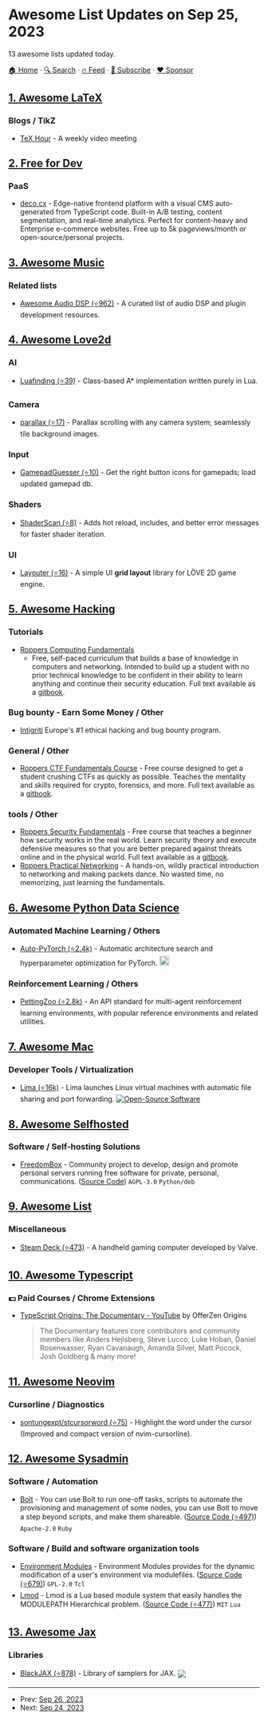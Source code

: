 # Awesome List Updates on Sep 25, 2023

13 awesome lists updated today.

[🏠 Home](/README.md) · [🔍 Search](https://www.trackawesomelist.com/search/) · [🔥 Feed](https://www.trackawesomelist.com/rss.xml) · [📮 Subscribe](https://trackawesomelist.us17.list-manage.com/subscribe?u=d2f0117aa829c83a63ec63c2f&id=36a103854c) · [❤️  Sponsor](https://github.com/sponsors/theowenyoung)



## [1. Awesome LaTeX](/content/egeerardyn/awesome-LaTeX/README.md)

### Blogs / TikZ

*   [TeX Hour](https://texhour.github.io/) - A weekly video meeting

## [2. Free for Dev](/content/ripienaar/free-for-dev/README.md)

### PaaS

*   [deco.cx](https://www.deco.cx/en/dev) - Edge-native frontend platform with a visual CMS auto-generated from TypeScript code. Built-in A/B testing, content segmentation, and real-time analytics. Perfect for content-heavy and Enterprise e-commerce websites. Free up to 5k pageviews/month or open-source/personal projects.

## [3. Awesome Music](/content/ciconia/awesome-music/README.md)

### Related lists

*   [Awesome Audio DSP (⭐962)](https://github.com/BillyDM/awesome-audio-dsp) - A curated list of audio DSP and plugin development resources.

## [4. Awesome Love2d](/content/love2d-community/awesome-love2d/README.md)

### AI

*   [Luafinding (⭐39)](https://github.com/GlorifiedPig/Luafinding) - Class-based A\* implementation written purely in Lua.

### Camera

*   [parallax (⭐17)](https://github.com/idbrii/love-parallax) - Parallax scrolling with any camera system; seamlessly tile background images.

### Input

*   [GamepadGuesser (⭐10)](https://github.com/idbrii/love-gamepadguesser) - Get the right button icons for gamepads; load updated gamepad db.

### Shaders

*   [ShaderScan (⭐8)](https://github.com/idbrii/love-shaderscan) - Adds hot reload, includes, and better error messages for faster shader iteration.

### UI

*   [Layouter (⭐16)](https://github.com/nekromoff/layouter) - A simple UI **grid layout** library for LÖVE 2D game engine.

## [5. Awesome Hacking](/content/carpedm20/awesome-hacking/README.md)

### Tutorials

*   [Roppers Computing Fundamentals](https://www.roppers.org/courses/fundamentals)
    *   Free, self-paced curriculum that builds a base of knowledge in computers and networking. Intended to build up a student with no prior technical knowledge to be confident in their ability to learn anything and continue their security education. Full text available as a [gitbook](https://www.hoppersroppers.org/fundamentals/).

### Bug bounty -  Earn Some Money / Other

*   [Intigriti](https://www.intigriti.com/) Europe's #1 ethical hacking and bug bounty program.

### General / Other

*   [Roppers CTF Fundamentals Course](https://www.roppers.org/courses/ctf) - Free course designed to get a student crushing CTFs as quickly as possible. Teaches the mentality and skills required for crypto, forensics, and more. Full text available as a [gitbook](https://www.hoppersroppers.org/ctf/).

### tools / Other

*   [Roppers Security Fundamentals](https://www.roppers.org/courses/security) - Free course that teaches a beginner how security works in the real world. Learn security theory and execute defensive measures so that you are better prepared against threats online and in the physical world. Full text available as a [gitbook](https://www.hoppersroppers.org/security/).
*   [Roppers Practical Networking](https://www.roppers.org/courses/networking) - A hands-on, wildly practical introduction to networking and making packets dance. No wasted time, no memorizing, just learning the fundamentals.

## [6. Awesome Python Data Science](/content/krzjoa/awesome-python-data-science/README.md)

### Automated Machine Learning / Others

*   [Auto-PyTorch (⭐2.4k)](https://github.com/automl/Auto-PyTorch) - Automatic architecture search and hyperparameter optimization for PyTorch. <img height="20" src="https://github.com/krzjoa/awesome-python-data-science/raw/master/img/pytorch_big2.png" alt="PyTorch based/compatible">

### Reinforcement Learning / Others

*   [PettingZoo (⭐2.8k)](https://github.com/Farama-Foundation/PettingZoo) - An API standard for multi-agent reinforcement learning environments, with popular reference environments and related utilities.

## [7. Awesome Mac](/content/jaywcjlove/awesome-mac/README.md)

### Developer Tools / Virtualization

*   [Lima (⭐16k)](https://github.com/lima-vm/lima) - Lima launches Linux virtual machines with automatic file sharing and port forwarding. [![Open-Source Software](https://jaywcjlove.github.io/sb/ico/min-oss.svg "Open Source Software")](https://github.com/lima-vm/lima)

## [8. Awesome Selfhosted](/content/awesome-selfhosted/awesome-selfhosted/README.md)

### Software / Self-hosting Solutions

*   [FreedomBox](https://freedombox.org/) - Community project to develop, design and promote personal servers running free software for private, personal, communications. ([Source Code](https://salsa.debian.org/freedombox-team/freedombox)) `AGPL-3.0` `Python/deb`

## [9. Awesome List](/content/sindresorhus/awesome/README.md)

### Miscellaneous

*   [Steam Deck (⭐473)](https://github.com/airscripts/awesome-steam-deck#readme) - A handheld gaming computer developed by Valve.

## [10. Awesome Typescript](/content/dzharii/awesome-typescript/README.md)

### :dollar: Paid Courses / Chrome Extensions

*   [TypeScript Origins: The Documentary - YouTube](https://www.youtube.com/watch?v=U6s2pdxebSo) by OfferZen Origins
    > The Documentary features core contributors and community members like Anders Hejlsberg, Steve Lucco, Luke Hoban, Daniel Rosenwasser, Ryan Cavanaugh, Amanda Silver, Matt Pocock, Josh Goldberg & many more!

## [11. Awesome Neovim](/content/rockerBOO/awesome-neovim/README.md)

### Cursorline / Diagnostics

*   [sontungexpt/stcursorword (⭐75)](https://github.com/sontungexpt/stcursorword) - Highlight the word under the cursor (Improved and compact version of nvim-cursorline).

## [12. Awesome Sysadmin](/content/awesome-foss/awesome-sysadmin/README.md)

### Software / Automation

*   [Bolt](https://www.puppet.com/community/open-source/bolt) - You can use Bolt to run one-off tasks, scripts to automate the provisioning and management of some nodes, you can use Bolt to move a step beyond scripts, and make them shareable. ([Source Code (⭐497)](https://github.com/puppetlabs/bolt)) `Apache-2.0` `Ruby`

### Software / Build and software organization tools

*   [Environment Modules](https://cea-hpc.github.io/modules/) - Environment Modules provides for the dynamic modification of a user's environment via modulefiles. ([Source Code (⭐679)](https://github.com/cea-hpc/modules)) `GPL-2.0` `Tcl`
*   [Lmod](https://www.tacc.utexas.edu/research-development/tacc-projects/lmod) - Lmod is a Lua based module system that easily handles the MODULEPATH Hierarchical problem. ([Source Code (⭐477)](https://github.com/TACC/Lmod)) `MIT` `Lua`

## [13. Awesome Jax](/content/n2cholas/awesome-jax/README.md)

### Libraries

*   [BlackJAX (⭐878)](https://github.com/blackjax-devs/blackjax) - Library of samplers for JAX. <img src="https://img.shields.io/github/stars/blackjax-devs/blackjax?style=social" align="center">

---

- Prev: [Sep 26, 2023](/content/2023/09/26/README.md)
- Next: [Sep 24, 2023](/content/2023/09/24/README.md)